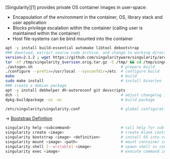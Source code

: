 
[Singularity][1] provides private OS container images in user-space:

- Encapsulation of the environment in the container, OS, library stack and user application
- Blocks privilege escalation within the container (calling user is maintained within the container)
- Host file-systems can be bind mounted into the container


```bash
apt -y install build-essential automake libtool debootstrap 
### download, extract source code archive, and change to working directory
version=2.1.2 ; wget https://github.com/singularityware/singularity/archive/$version.tar.gz -O /tmp/singularity_$version.orig.tar.gz
tar -xf /tmp/singularity_$version.orig.tar.gz -C /tmp/ && cd /tmp/singularity-$version
./autogen.sh                                       # prepare build
./configure --prefix=/usr/local --sysconfdir=/etc  # configure build
make                                               # build
sudo make install                                  # install binaries 
### create a debian package
apt -y install debhelper dh-autoreconf git devscripts
dch -i                                             # adjust changelog if required
dpkg-buildpackage -us -uc                          # build package
```

```bash
/etc/singularity/singularity.conf                  # global configuration
```

→ [Bootstrap Definition][03]

```bash
singularity help <subcommand>                      # call help for sub-command
singularity create <image>                         # create blank container image
singularity bootstrap <image> <definition>         # install OS into container
singularity mount <image> <path>                   # mount container image to path
singularity shell [--writable] <image>             # spawn shell in container
singularity exec <image>                           # execute command in container
```



[01]: http://singularity.lbl.gov/
[02]: https://github.com/singularityware/singularity
[03]: http://singularity.lbl.gov/bootstrap-image
